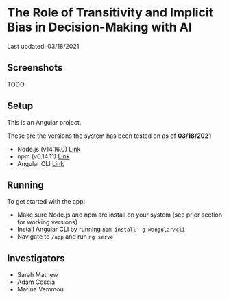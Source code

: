# The Role of Transitivity and Implicit Bias in Decision-Making with AI

Last updated: 03/18/2021

## Screenshots

TODO

## Setup

This is an Angular project.

These are the versions the system has been tested on as of **03/18/2021**

- Node.js (v14.16.0) [Link](https://nodejs.org/en/)
- npm (v6.14.11) [Link](https://www.npmjs.com/get-npm)
- Angular CLI [Link](https://cli.angular.io/)

## Running

To get started with the app:

- Make sure Node.js and npm are install on your system (see prior section for working versions)
- Install Angular CLI by running `npm install -g @angular/cli`
- Navigate to `/app` and run `ng serve`

## Investigators

- Sarah Mathew
- Adam Coscia
- Marina Vemmou
